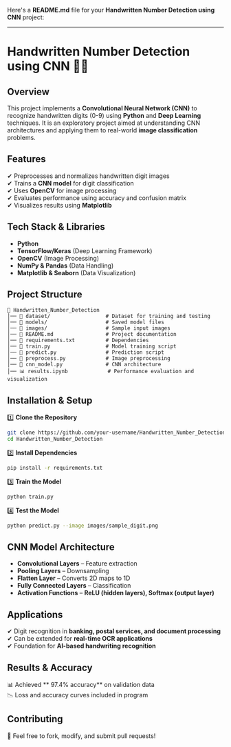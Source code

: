 Here's a **README.md** file for your **Handwritten Number Detection using CNN** project:  

---

# **Handwritten Number Detection using CNN** 🧠🔢  

## **Overview**  
This project implements a **Convolutional Neural Network (CNN)** to recognize handwritten digits (0-9) using **Python** and **Deep Learning** techniques. It is an exploratory project aimed at understanding CNN architectures and applying them to real-world **image classification** problems.  

## **Features**  
✔ Preprocesses and normalizes handwritten digit images  
✔ Trains a **CNN model** for digit classification  
✔ Uses **OpenCV** for image processing  
✔ Evaluates performance using accuracy and confusion matrix  
✔ Visualizes results using **Matplotlib**  

## **Tech Stack & Libraries**  
- **Python**  
- **TensorFlow/Keras** (Deep Learning Framework)  
- **OpenCV** (Image Processing)  
- **NumPy & Pandas** (Data Handling)  
- **Matplotlib & Seaborn** (Data Visualization)  

## **Project Structure**  
```
📂 Handwritten_Number_Detection  
│── 📁 dataset/                  # Dataset for training and testing  
│── 📁 models/                   # Saved model files  
│── 📂 images/                   # Sample input images  
│── 📝 README.md                 # Project documentation  
│── 📜 requirements.txt          # Dependencies  
│── 📄 train.py                  # Model training script  
│── 📄 predict.py                # Prediction script  
│── 📄 preprocess.py             # Image preprocessing  
│── 📄 cnn_model.py              # CNN architecture  
│── 📊 results.ipynb             # Performance evaluation and visualization  
```  

## **Installation & Setup**  

1️⃣ **Clone the Repository**  
```bash
git clone https://github.com/your-username/Handwritten_Number_Detection.git
cd Handwritten_Number_Detection
```

2️⃣ **Install Dependencies**  
```bash
pip install -r requirements.txt
```

3️⃣ **Train the Model**  
```bash
python train.py
```

4️⃣ **Test the Model**  
```bash
python predict.py --image images/sample_digit.png
```

## **CNN Model Architecture**  
- **Convolutional Layers** – Feature extraction  
- **Pooling Layers** – Downsampling  
- **Flatten Layer** – Converts 2D maps to 1D  
- **Fully Connected Layers** – Classification  
- **Activation Functions** – **ReLU (hidden layers), Softmax (output layer)**  

## **Applications**  
✔ Digit recognition in **banking, postal services, and document processing**  
✔ Can be extended for **real-time OCR applications**  
✔ Foundation for **AI-based handwriting recognition**  

## **Results & Accuracy**  
📊 Achieved ** 97.4% accuracy** on validation data  
📉 Loss and accuracy curves included in program   

## **Contributing**  
🤝 Feel free to fork, modify, and submit pull requests!  
